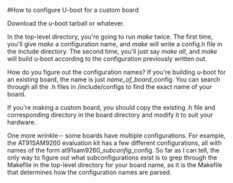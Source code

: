 #How to configure U-boot for a custom board

Download the u-boot tarball or whatever.

In the top-level directory, you're going to run *make* twice. The first time, you'll give *make* a configuration name, and *make* will write a config.h file in the include directory. The second time, you'll just say *make all*, and *make* will build u-boot according to the configuration previously written out.

How do you figure out the configuration names? If you're building u-boot for an existing board, the name is just *name_of_board*_config. You can search through all the .h files in /include/configs to find the exact name of your board.

If you're making a custom board, you should copy the existing .h file and corresponding directory in the board directory and modify it to suit your hardware.

One more wrinkle-- some boards have multiple configurations. For example, the AT91SAM9260 evaluation kit has a few different configurations, all with names of the form at91sam9260_*subconfig*_config. So far as I can tell, the only way to figure out what subconfigurations exist is to grep through the Makefile in the top-level directory for your board name, as it is the Makefile that determines how the configuration names are parsed.
